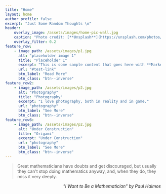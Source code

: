 ```yaml
---
title: "Home"
layout: home
author_profile: false
excerpt: "Just Some Random Thoughts \n"
header: 
    overlay_image: /assets/images/home-pic-wall.jpg
    caption: "Photo credit: [**Unsplash**](https://unsplash.com/photos/white-desk-lamp-beside-green-plant-BlIhVfXbi9s)"
    overlay_filter: 0.2
feature_row: 
    - image_path: /assets/images/p1.jpg
      alt: "placeholder image 1"
      title: "Placeholder 1"
      excerpt: "This is some sample content that goes here with **Markdown** formatting."
      url: "#test-link"
      btn_label: "Read More"
      btn_class: "btn--inverse"
feature_row2: 
    - image_path: /assets/images/p2.jpg
      alt: "Photography"
      title: "Photography"
      excerpt: "I love photography, both in reality and in game."
      url: "photography"
      btn_label: "See More"
      btn_class: "btn--inverse"
feature_row3: 
    - image_path: /assets/images/p2.jpg
      alt: "Under Construction"
      title: "Origami"
      excerpt: "Under Construction"
      url: "photography"
      btn_label: "See More"
      btn_class: "btn--inverse"
---
```

> Great mathematicians have doubts and get discouraged, but usually they can't stop
doing mathematics anyway, and, when they do, they miss it very deeply. 

<p style="text-align: right;"><i>"I Want to Be a Mathematician" by Paul Halmos</i></p>

<br>

<!--
<h3 class="archive__subtitle">My Interest</h3>
<div style="line-height:150%;">
    <br>
</div>


{% include feature_row id = "feature_row2" type="left" %}

{% include feature_row id = "feature_row3" type="left" %}
-->

